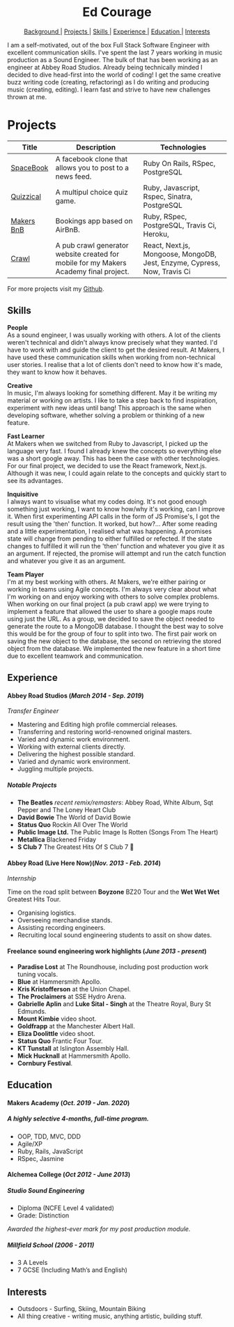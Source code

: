 <h1 align="center">Ed Courage</h1>


<div align="center">


[Background ](#background) |
[Projects ](#projects) |
[Skills ](#skills) |
[Experience ](#experience) |
[Education ](#education) |
[Interests ](#interests)

</div>

I am a self-motivated, out of the box Full Stack Software Engineer with excellent communication skills. I've spent the last 7 years working in music production as a Sound Engineer. The bulk of that has been working as an engineer at Abbey Road Studios. Already being technically minded I decided to dive head-first into the world of coding! I get the same creative buzz writing code (creating, refactoring) as I do writing and producing music (creating, editing). I learn fast and
strive to have new challenges thrown at me.

# Projects



| Title       | Description           | Technologies  |
|--|--|--|
| [SpaceBook](https://github.com/edcourage/SpaceBook) | A facebook clone that allows you to post to a news feed. | Ruby On Rails, RSpec, PostgreSQL |
| [Quizzical](https://github.com/edcourage/Quizzical_quiz_app_sinatra) | A multipul choice quiz game. | Ruby, Javascript, Rspec, Sinatra, PostgreSQL |
| [Makers BnB](https://github.com/edcourage/makersbnb) | Bookings app based on AirBnB. | Ruby, RSpec, PostgreSQL, Travis Ci, Heroku,  |
| [Crawl](https://github.com/edcourage/Crawl)  | A pub crawl generator website created for mobile for my Makers Academy final project. |  React, Next.js, Mongoose, MongoDB, Jest, Enzyme, Cypress, Now, Travis Ci |


 For more projects visit my [Github](https://github.com/edcourage).

## Skills



**People** <br>
As a sound engineer, I was usually working with others. A lot of the clients weren't technical and didn't always know precisely what they wanted. I'd have to work with and guide the client to get the desired result. At Makers, I have used these communication skills when working from non-technical user stories. I realise that a lot of clients don't need to know how it's made, they want to know how it behaves.

**Creative** <br>
In music, I'm always looking for something different. May it be writing my material or working on artists. I like to take a step back to find inspiration, experiment with new ideas until bang! This approach is the same when developing software, whether solving a problem or thinking of a new feature.

**Fast Learner** <br>
At Makers when we switched from Ruby to Javascript, I picked up the language very fast. I found I already knew the concepts so everything else was a short google away. This has been the case with other technologies. For our final project, we decided to use the React framework, Next.js. Although it was new, I could again relate to the concepts and quickly start to see its advantages.

**Inquisitive** <br>
I always want to visualise what my codes doing. It's not good enough something just working, I want to know how/why it's working, can I improve it. When first experimenting API calls in the form of JS Promise's, I got the result using the 'then' function. It worked, but how?... After some reading and a little experimentation, I realised what was happening. A promises state will change from pending to either fulfilled or refected. If the state changes to fulfilled it will run the 'then' function and whatever you give it as an argument. If rejected, the promise will attempt and run the catch function and whatever you give it as an argument.

**Team Player** <br>
I'm at my best working with others. At Makers, we're either pairing or working in teams using Agile concepts. I'm always very clear about what I'm working on and enjoy working with others to solve complex problems. When working on our final project (a pub crawl app) we were trying to implement a feature that allowed the user to share a google maps route using just the URL. As a group, we decided to save the object needed to generate the route to a MongoDB database. I thought the best way to solve this would be for the group of four to split into two. The first pair work on saving the new object to the database, the second on retrieving the stored object from the database. We implemented the new feature in a short time due to excellent teamwork and communication.

## Experience

#### Abbey Road Studios (_March 2014 - Sep. 2019_)
_Transfer Engineer_

- Mastering and Editing high profile commercial releases.
- Transferring and restoring world-renowned original masters.
- Varied and dynamic work environment.
- Working with external clients directly.
- Delivering the highest possible standard.
- Varied and dynamic work environment.
- Juggling multiple projects.

##### Notable Projects

- **The Beatles** _recent remix/remasters_: Abbey Road, White Album, Sqt Pepper and The Loney Heart Club
- **David Bowie** The World of David Bowie
- **Status Quo** Rockin All Over The World
- **Public Image Ltd.** The Public Image Is Rotten (Songs From The Heart)
- **Metallica** Blackened Friday
- **S Club 7** The Greatest Hits Of S Club 7 😬

#### Abbey Road (Live Here Now)(_Nov. 2013 - Feb. 2014_)
_Internship_

Time on the road split between **Boyzone** BZ20 Tour and the **Wet Wet Wet** Greatest Hits Tour.

- Organising logistics.
- Overseeing merchandise stands.
- Assisting recording engineers.
- Recruiting local sound engineering students to assit on show dates.



#### Freelance sound engineering work highlights (_June 2013 - present_)

-	**Paradise Lost** at The Roundhouse, including post production work tuning vocals.
-	**Blue** at Hammersmith Apollo.
-	**Kris Kristofferson** at the Union Chapel.
-	**The Proclaimers** at SSE Hydro Arena.
-	**Gabrielle Aplin** and **Luke Sital - Singh** at the Theatre Royal, Bury St Edmunds.
-	**Mount Kimbie** video shoot.
-	**Goldfrapp** at the Manchester Albert Hall.
-	**Eliza Doolittle** video shoot.
-	**Status Quo** Frantic Four Tour.
-	**KT Tunstall** at Islington Assembly Hall.
-	**Mick Hucknall** at Hammersmith Apollo.
-	**Cornbury Festival**.




## Education

#### Makers Academy (_Oct. 2019 - Jan. 2020_)

##### A highly selective 4-months, full-time program.

- OOP, TDD, MVC, DDD
- Agile/XP
- Ruby, Rails, JavaScript
- RSpec, Jasmine


#### Alchemea College (_Oct 2012 - June 2013_)
##### Studio Sound Engineering
- Diploma (NCFE Level 4 validated)
- Grade: Distinction

_Awarded the highest-ever mark for my post production module._


##### Millfield School (2006 - 2011)

- 3 A Levels
- 7 GCSE (Including Math’s and English)



## Interests

- Outsdoors - Surfing, Skiing, Mountain Biking
- All thing creative - writing music, anything artistic, building stuff.                                
